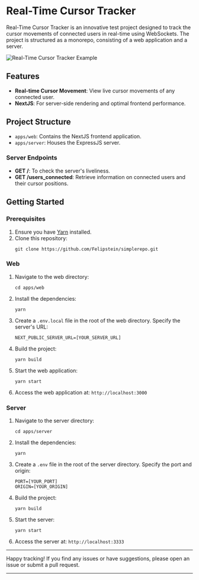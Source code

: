 # Real-Time Cursor Tracker

Real-Time Cursor Tracker is an innovative test project designed to track the cursor movements of connected users in real-time using WebSockets. The project is structured as a monorepo, consisting of a web application and a server.

![Real-Time Cursor Tracker Example](https://i.imgur.com/QSeFg3z.gif)

## Features
- **Real-time Cursor Movement**: View live cursor movements of any connected user.
- **NextJS**: For server-side rendering and optimal frontend performance.

## Project Structure
- `apps/web`: Contains the NextJS frontend application.
- `apps/server`: Houses the ExpressJS server.

### Server Endpoints
- **GET /**: To check the server's liveliness.
- **GET /users_connected**: Retrieve information on connected users and their cursor positions.

## Getting Started

### Prerequisites
1. Ensure you have [Yarn](https://yarnpkg.com/) installed.
2. Clone this repository:
   ```
   git clone https://github.com/Felipstein/simplerepo.git
   ```

### Web
1. Navigate to the web directory:
   ```
   cd apps/web
   ```

2. Install the dependencies:
   ```
   yarn
   ```

3. Create a `.env.local` file in the root of the web directory. Specify the server's URL:
   ```
   NEXT_PUBLIC_SERVER_URL=[YOUR_SERVER_URL]
   ```

4. Build the project:
   ```
   yarn build
   ```

5. Start the web application:
   ```
   yarn start
   ```

6. Access the web application at: `http://localhost:3000`

### Server
1. Navigate to the server directory:
   ```
   cd apps/server
   ```

2. Install the dependencies:
   ```
   yarn
   ```

3. Create a `.env` file in the root of the server directory. Specify the port and origin:
   ```
   PORT=[YOUR_PORT]
   ORIGIN=[YOUR_ORIGIN]
   ```

4. Build the project:
   ```
   yarn build
   ```

5. Start the server:
   ```
   yarn start
   ```

6. Access the server at: `http://localhost:3333`

---

Happy tracking! If you find any issues or have suggestions, please open an issue or submit a pull request.

--- 
